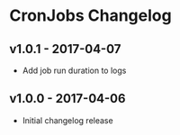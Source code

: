 # CronJobs Changelog

## v1.0.1 - 2017-04-07

* Add job run duration to logs

## v1.0.0 - 2017-04-06

* Initial changelog release
